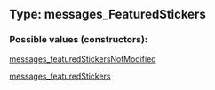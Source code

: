 ## Type: messages\_FeaturedStickers  

### Possible values (constructors):

[messages\_featuredStickersNotModified](../constructors/messages\_featuredStickersNotModified.md)  

[messages\_featuredStickers](../constructors/messages\_featuredStickers.md)  

